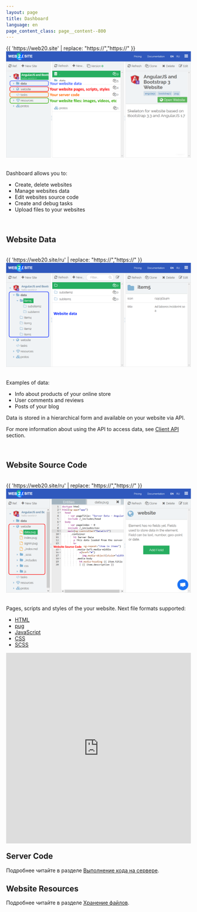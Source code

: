 ```yaml
---
layout: page
title: Dashboard
language: en
page_content_class: page__content--800
---
```


<div class="safari">
    <div class="safari__header">
        <div class="safari__buttons">
            <div class="safari__button safari__button--red"></div>
            <div class="safari__button safari__button--orange"></div>
            <div class="safari__button safari__button--green"></div>
        </div>
        <div class="safari__address_bar">
            <div class="safari__url">{{ 'https://web20.site' | replace: "https://","<span class='safari__url__https'>https://</span>" }}</div>
        </div>
    </div>
    <img class="safari__img" src="/images/docs/dashboard/intro.png" />
</div>

<br>

Dashboard allows you to:
- Create, delete websites
- Manage websites data
- Edit websites source code
- Create and debug tasks
- Upload files to your websites

<br>

## Website Data

<br>

<div class="safari">
    <div class="safari__header">
        <div class="safari__buttons">
            <div class="safari__button safari__button--red"></div>
            <div class="safari__button safari__button--orange"></div>
            <div class="safari__button safari__button--green"></div>
        </div>
        <div class="safari__address_bar">
            <div class="safari__url">{{ 'https://web20.site/ru' | replace: "https://","<span class='safari__url__https'>https://</span>" }}</div>
        </div>
    </div>
    <img class="safari__img" src="/images/docs/dashboard/data.png" />
</div>

<br>

Examples of data:

- Info about products of your online store
- User comments and reviews
- Posts of your blog

Data is stored in a hierarchical form and available on your website via API. 

For more information about using the API to access data, see [Client API](/docs/api) section.

<br>

## Website Source Code

<br>

<div class="safari">
    <div class="safari__header">
        <div class="safari__buttons">
            <div class="safari__button safari__button--red"></div>
            <div class="safari__button safari__button--orange"></div>
            <div class="safari__button safari__button--green"></div>
        </div>
        <div class="safari__address_bar">
            <div class="safari__url">{{ 'https://web20.site/ru' | replace: "https://","<span class='safari__url__https'>https://</span>" }}</div>
        </div>
    </div>
    <img class="safari__img" src="/images/docs/dashboard/website.png" />
</div>

<br>

Pages, scripts and styles of the your website. Next file formats supported:

- [HTML](https://wikipedia.org/wiki/HTML)
- [pug](https://pugjs.org)
- [JavaScript](https://wikipedia.org/wiki/JavaScript)
- [CSS](https://wikipedia.org/wiki/CSS)
- [SCSS](https://sass-lang.com/)

<div class="safari">
    <iframe width="100%" height="520" style="margin-bottom: -10px" src="https://www.youtube.com/embed/I0O2h_34jhY?rel=0&amp;showinfo=0" frameborder="0" allow="autoplay; encrypted-media" allowfullscreen></iframe>
</div>

## Server Code

 

Подробнее читайте в разделе [Выполнение кода на сервере](/ru/docs/how-to-run-code).


## Website Resources

 
Подробнее читайте в разделе [Хранение файлов](/ru/docs/file-storage).
